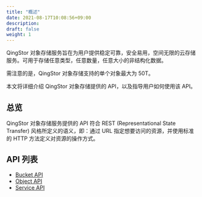 ```yaml
---
title: "概述"
date: 2021-08-17T10:08:56+09:00
description:
draft: false
weight: 1
---
```


QingStor 对象存储服务旨在为用户提供稳定可靠，安全易用，空间无限的云存储服务。可用于存储任意类型，任意数量，任意大小的非结构化数据。

需注意的是，QingStor 对象存储支持的单个对象最大为 50T。

本文将详细介绍 QingStor 对象存储提供的 API，以及指导用户如何使用该 API。

## 总览
QingStor 对象存储服务提供的 API 符合 REST (Representational State Transfer) 风格所定义的语义，即：通过 URL 指定想要访问的资源，并使用标准的 HTTP 方法定义对资源的操作方式。

## API 列表

- [Bucket API](/storage/object-storage/api/bucket/)
- [Object API](/storage/object-storage/api/object/)
- [Service API](/storage/object-storage/api/service/)